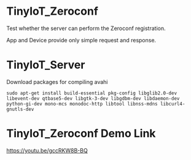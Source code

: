 # TinyIoT_Zeroconf

  Test whether the server can perform the Zeroconf registration.
  
  App and Device provide only simple request and response.
  
# TinyIoT_Server

  Download packages for compiling avahi
  
  ```
  sudo apt-get install build-essential pkg-config libglib2.0-dev libevent-dev qtbase5-dev libgtk-3-dev libgdbm-dev libdaemon-dev python-gi-dev mono-mcs monodoc-http libtool libnss-mdns libcurl4-gnutls-dev
  ```
 

# TinyIoT_Zeroconf Demo Link
  https://youtu.be/gccRKW8B-BQ
